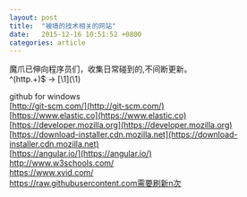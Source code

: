 ```yaml
---
layout: post
title:  "被墙的技术相关的网站"
date:   2015-12-16 10:51:52 +0800
categories: article
---
```

魔爪已伸向程序员们，收集日常碰到的,不间断更新。   
^(http.+)$ -> [\1]\(\1\)    

github for windows      
[http://git-scm.com/](http://git-scm.com/)      
[https://www.elastic.co](https://www.elastic.co)    
[https://developer.mozilla.org](https://developer.mozilla.org)   
[https://download-installer.cdn.mozilla.net](https://download-installer.cdn.mozilla.net)      
[https://angular.io/](https://angular.io/)  
http://www.w3schools.com/   
https://www.xvid.com/  
https://raw.githubusercontent.com需要刷新n次    